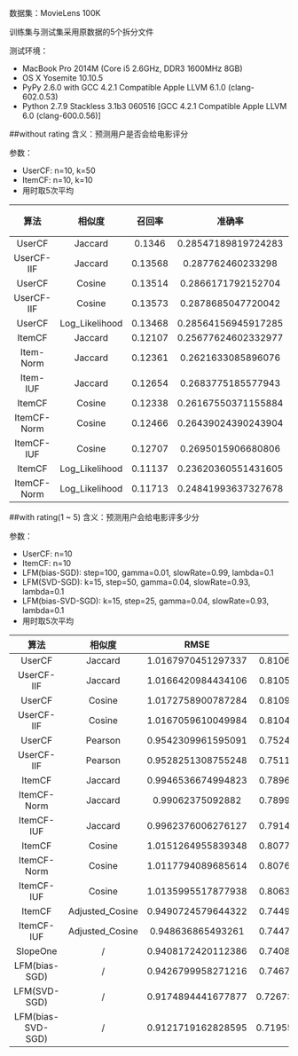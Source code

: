 数据集：MovieLens 100K

训练集与测试集采用原数据的5个拆分文件

测试环境：

- MacBook Pro 2014M (Core i5 2.6GHz, DDR3 1600MHz 8GB)
- OS X Yosemite 10.10.5
- PyPy 2.6.0 with GCC 4.2.1 Compatible Apple LLVM 6.1.0 (clang-602.0.53)
- Python 2.7.9 Stackless 3.1b3 060516 [GCC 4.2.1 Compatible Apple LLVM 6.0 (clang-600.0.56)]

##without rating
含义：预测用户是否会给电影评分

参数：

- UserCF: n=10, k=50
- ItemCF: n=10, k=10
- 用时取5次平均

算法|相似度|召回率|准确率|覆盖率|流行度|用时|解释器
:-:|:-:|:-:|:-:|:-:|:-:|:-:|:-:
UserCF|Jaccard|0.1346|0.28547189819724283|0.16469003108639324|5.515454460730635|00:04.6612464|PyPy
UserCF-IIF|Jaccard|0.13568|0.287762460233298|0.16856400713179281|5.504287115977408|00:04.4993386|PyPy
UserCF|Cosine|0.13514|0.2866171792152704|0.16602730959141065|5.507541117175693|00:05.0626288|PyPy
UserCF-IIF|Cosine|0.13573|0.2878685047720042|0.1711167689292031|5.492427406007954|00:05.3667504|PyPy
UserCF|Log_Likelihood|0.13468|0.28564156945917285|0.16929858711102133|5.501580031397434|00:05.277242|PyPy
ItemCF|Jaccard|0.12107|0.25677624602332977|0.17268653785486163|5.466674083570759|00:06.74751|PyPy
Item-Norm|Jaccard|0.12361|0.2621633085896076|0.20599335382128695|5.390468911244056|00:06.8896986|PyPy
Item-IUF|Jaccard|0.12654|0.2683775185577943|0.1625178525221805|5.49371904222896|00:06.6098756|PyPy
ItemCF|Cosine|0.12338|0.26167550371155884|0.16324410085177427|5.486000500415485|00:07.0688626|PyPy
ItemCF-Norm|Cosine|0.12466|0.26439024390243904|0.1874637845291138|5.454006743376492|00:07.1008204|PyPy
ItemCF-IUF|Cosine|0.12707|0.2695015906680806|0.15258763562635358|5.527588437593622|00:07.2313114|PyPy
ItemCF|Log_Likelihood|0.11137|0.23620360551431605|0.16335171754981087|5.29807314048841|00:07.4533684|PyPy
ItemCF-Norm|Log_Likelihood|0.11713|0.24841993637327678|0.19460464629923044|5.225886347615308|00:07.536508|PyPy

##with rating(1 ~ 5)
含义：预测用户会给电影评多少分

参数：

- UserCF: n=10
- ItemCF: n=10
- LFM(bias-SGD): step=100, gamma=0.01, slowRate=0.99, lambda=0.1
- LFM(SVD-SGD): k=15, step=50, gamma=0.04, slowRate=0.93, lambda=0.1
- LFM(bias-SVD-SGD): k=15, step=25, gamma=0.04, slowRate=0.93, lambda=0.1
- 用时取5次平均

算法|相似度|RMSE|MAE|用时|解释器
:-:|:-:|:-:|:-:|:-:|:-:
UserCF|Jaccard|1.0167970451297337|0.8106029634449998|00:14.3273914|PyPy
UserCF-IIF|Jaccard|1.0166420984434106|0.8105408206584954|00:15.7175054|PyPy
UserCF|Cosine|1.0172758900787284|0.8109225021493989|00:15.7952614|PyPy
UserCF-IIF|Cosine|1.0167059610049984|0.8104586495073878|00:15.7893766|PyPy
UserCF|Pearson|0.9542309961595091|0.7524638886803021|00:30.1705756|PyPy
UserCF-IIF|Pearson|0.9528251308755248|0.7511555971112605|00:30.7653246|PyPy
ItemCF|Jaccard|0.9946536674994823|0.7896732824248396|00:29.776902|PyPy
ItemCF-Norm|Jaccard|0.99062375092882|0.7899222692837382|00:30.065103|PyPy
ItemCF-IUF|Jaccard|0.9962376006276127|0.7914125774952219|00:31.9443|PyPy
ItemCF|Cosine|1.0151264955839348|0.8077766740052722|00:31.6629762|PyPy
ItemCF-Norm|Cosine|1.0117794089685614|0.8076235067994973|00:31.0185626|PyPy
ItemCF-IUF|Cosine|1.0135995517877938|0.8063284591077498|00:33.4347016|PyPy
ItemCF|Adjusted_Cosine|0.9490724579644322|0.7449194627796402|00:33.2034246|PyPy
ItemCF-IUF|Adjusted_Cosine|0.948636865493261|0.7447154125865623|00:30.396375|PyPy
SlopeOne|/|0.9408172420112386|0.7408973394201296|00:40.5982296|PyPy
LFM(bias-SGD)|/|0.9426799958271216|0.7467123322890339|00:18.3191904|Python
LFM(SVD-SGD)|/|0.9174894441677877|0.72673250563528746|/|Python
LFM(bias-SVD-SGD)|/|0.9121719162828595|0.71955253712445533|/|Python
